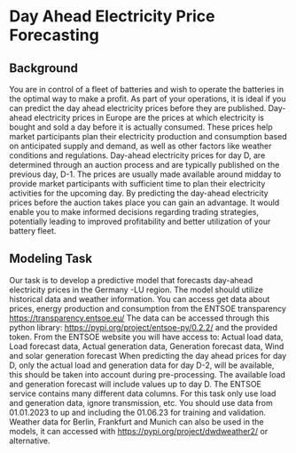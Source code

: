 # Day Ahead Electricity Price Forecasting

## Background
You are in control of a fleet of batteries and wish to operate the batteries in the optimal way to make a profit. As part of your operations, it is ideal if
you can predict the day ahead electricity prices before they are published. Day-ahead electricity prices in Europe are the prices at which electricity is
bought and sold a day before it is actually consumed. These prices help market participants plan their electricity production and consumption based on
anticipated supply and demand, as well as other factors like weather conditions and regulations.
Day-ahead electricity prices for day D, are determined through an auction process and are typically published on the previous day, D-1. The prices are
usually made available around midday to provide market participants with sufficient time to plan their electricity activities for the upcoming day.
By predicting the day-ahead electricity prices before the auction takes place you can gain an advantage. It would enable you to make informed
decisions regarding trading strategies, potentially leading to improved profitability and better utilization of your battery fleet.

## Modeling Task

Our task is to develop a predictive model that forecasts day-ahead electricity prices in the Germany -LU region. The model should utilize historical
data and weather information.
You can access get data about prices, energy production and consumption from the ENTSOE transparency https://transparency.entsoe.eu/
The data can be accessed through this python library: https://pypi.org/project/entsoe-py/0.2.2/ and the provided token.
From the ENTSOE website you will have access to:
Actual load data, Load forecast data, Actual generation data, Generation forecast data, Wind and solar generation forecast
When predicting the day ahead prices for day D, only the actual load and generation data for day D-2, will be available, this should be taken into
account during pre-processing. The available load and generation forecast will include values up to day D. The ENTSOE service contains many
different data columns. For this task only use load and generation data, ignore transmission, etc.
You should use data from 01.01.2023 to up and including the 01.06.23 for training and validation.
Weather data for Berlin, Frankfurt and Munich can also be used in the models, it can accessed with https://pypi.org/project/dwdweather2/ or
alternative.